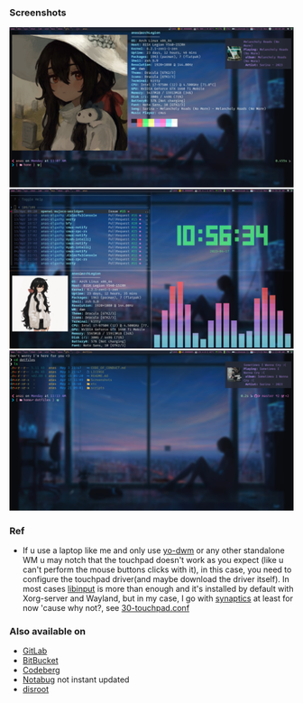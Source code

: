 ### Screenshots 
![](./Screenshots/zsh-neofetch-kitty-cmus-notify-v0.3.png)
![](./Screenshots/zsh-neofetch-kitty-cava-tty_clock-v0.3.png)
![](./Screenshots/zsh-kitty-v0.3.png)

### Ref
* If u use a laptop like me and only use [yo-dwm](https://github.com/anas-elgarhy/yo-dwm) or any other standalone WM u may notch that the touchpad doesn't work as you expect (like u can't perform the mouse buttons clicks with it), in this case, you need to configure the touchpad driver(and maybe download the driver itself). In most cases [libinput](https://wiki.archlinux.org/title/Libinput) is more than enough and it's installed by default with Xorg-server and Wayland, but in my case, I go with [synaptics](https://wiki.archlinux.org/title/Touchpad_Synaptics#Natural_scrolling) at least for now 'cause why not?, see [30-touchpad.conf](./etc/X11/xorg.conf.d/30-touchpad.conf)

### Also available on
* [GitLab](https://gitlab.com/Anas-Elgarhy/dotfiles)
* [BitBucket](https://bitbucket.org/anas_elgarhy/dotfiles)
* [Codeberg](https://codeberg.org/anas-elgarhy/dotfiles)
* [Notabug](https://notabug.org/anas-elgarhy/dotfiles) not instant updated
* [disroot](https://git.disroot.org/anas-elgarhy/dotfiles)
